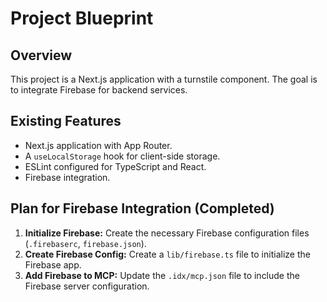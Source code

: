 # Project Blueprint

## Overview

This project is a Next.js application with a turnstile component. The goal is to integrate Firebase for backend services.

## Existing Features

* Next.js application with App Router.
* A `useLocalStorage` hook for client-side storage.
* ESLint configured for TypeScript and React.
* Firebase integration.

## Plan for Firebase Integration (Completed)

1.  **Initialize Firebase:** Create the necessary Firebase configuration files (`.firebaserc`, `firebase.json`).
2.  **Create Firebase Config:** Create a `lib/firebase.ts` file to initialize the Firebase app.
3.  **Add Firebase to MCP:** Update the `.idx/mcp.json` file to include the Firebase server configuration.
